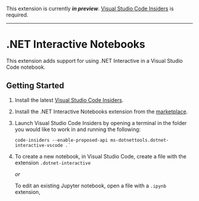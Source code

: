 This extension is currently **_in preview_**. [Visual Studio Code Insiders](https://code.visualstudio.com/insiders/)  is required.

---

# .NET Interactive Notebooks

This extension adds support for using .NET Interactive in a Visual Studio Code notebook.

## Getting Started

1.  Install the latest [Visual Studio Code Insiders](https://code.visualstudio.com/insiders/).

2.  Install the .NET Interactive Notebooks extension from the [marketplace](https://marketplace.visualstudio.com/items?itemName=ms-dotnettools.dotnet-interactive-vscode).

3.  Launch Visual Studio Code Insiders by opening a terminal in the folder you would like to work in and running the following: 

    ```console
    code-insiders --enable-proposed-api ms-dotnettools.dotnet-interactive-vscode .`
    ```

4.  To create a new notebook, in Visual Studio Code, create a file with the extension `.dotnet-interactive`

    _or_ 

    To edit an existing Jupyter notebook, open a file with a `.ipynb` extension,
